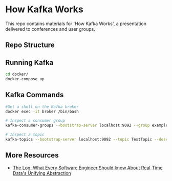 # How Kafka Works

This repo contains materials for 'How Kafka Works', a presentation delivered to conferences and user groups.

## Repo Structure

## Running Kafka

``` bash
cd docker/
docker-compose up
```

## Kafka Commands

``` bash
#Get a shell on the Kafka broker
docker exec -it broker /bin/bash

# Inspect a consumer group
kafka-consumer-groups --bootstrap-server localhost:9092 --group example_consumer --describe

# Inspect a topic
kafka-topics --bootstrap-server localhost:9092 --topic TestTopic --describe
```

## More Resources

- [The Log: What Every Software Engineer Should know About Real-Time Data's Unifying Abstraction](https://engineering.linkedin.com/distributed-systems/log-what-every-software-engineer-should-know-about-real-time-datas-unifying)
